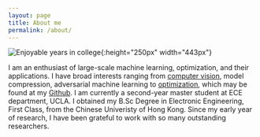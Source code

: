 ```yaml
---
layout: page
title: About me
permalink: /about/
---
```


<!-- This is the base Jekyll theme. You can find out more info about customizing your Jekyll theme, as well as basic Jekyll usage documentation at [jekyllrb.com](https://jekyllrb.com/)

You can find the source code for Minima at GitHub:
[jekyll][jekyll-organization] /
[minima](https://github.com/jekyll/minima)

You can find the source code for Jekyll at GitHub:
[jekyll][jekyll-organization] /
[jekyll](https://github.com/jekyll/jekyll) -->

![Enjoyable years in college](/assets/images/profile.png){:height="250px" width="443px"}


I am an enthusiast of large-scale machine learning, optimization, and their applications. I have broad interests ranging from [computer vision](https://github.com/quanpr/decouple-roi-pooling), model compression, adversarial machine learning to [optimization](https://github.com/cjlin1/simpleNN), which may be found at my [Github](https://github.com/quanpr). I am currently a second-year master student at ECE department, UCLA. I obtained my B.Sc Degree in Electronic Engineering, First Class, from the Chinese Univeristy of Hong Kong. Since my early year of research, I have been grateful to work with so many outstanding researchers.

[jekyll-organization]: https://github.com/jekyll
